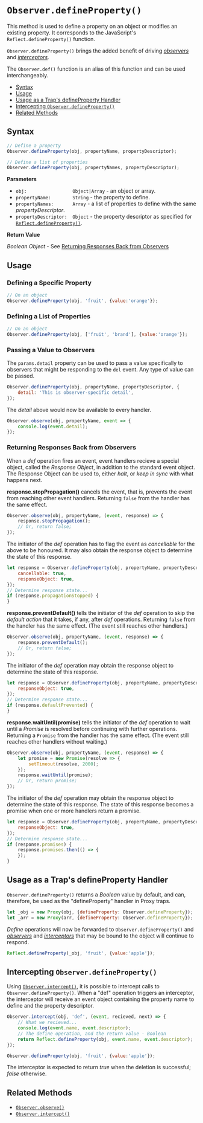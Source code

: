 # `Observer.defineProperty()`

This method is used to define a property on an object or modifies an existing property. It corresponds to the JavaScript's `Reflect.defineProperty()` function.

`Observer.defineProperty()` brings the added benefit of driving [*observers*](../observe) and [*interceptors*](../intercept).

The `Observer.def()` function is an alias of this function and can be used interchangeably.

+ [Syntax](#syntax)
+ [Usage](#usage)
+ [Usage as a Trap's defineProperty Handler](#usage-as-a-traps-defineproperty-handler)
+ [Intercepting `Observer.defineProperty()`](#Intercepting-observer.defineproperty)
+ [Related Methods](#related-methods)

## Syntax

```js
// Define a property
Observer.defineProperty(obj, propertyName, propertyDescriptor);

// Define a list of properties
Observer.defineProperty(obj, propertyNames, propertyDescriptor);
```

**Parameters**

+ `obj:                 Object|Array` - an object or array.
+ `propertyName:        String` - the property to define.
+ `propertyNames:       Array` - a list of properties to define with the same *propertyDescriptor*.
+ `propertyDescriptor:  Object` - the property descriptor as specified for [`Reflect.defineProperty()`](https://developer.mozilla.org/en-US/docs/Web/JavaScript/Reference/Global_Objects/Reflect).

**Return Value**

*Boolean*
*Object* - See [Returning Responses Back from Observers](#returning-responses-back-from-observers)

## Usage

### Defining a Specific Property

```js
// On an object
Observer.defineProperty(obj, 'fruit', {value:'orange'});
```

### Defining a List of Properties

```js
// On an object
Observer.defineProperty(obj, ['fruit', 'brand'], {value:'orange'});
```

### Passing a Value to Observers

The `params.detail` property can be used to pass a value specifically to observers that might be responding to the `del` event. Any type of value can be passed.

```js
Observer.defineProperty(obj, propertyName, propertyDescriptor, {
    detail: 'This is observer-specific detail',
});
```

The *detail* above would now be available to every handler.

```js
Observer.observe(obj, propertyName, event => {
    console.log(event.detail);
});
```

### Returning Responses Back from Observers

When a *def* operation fires an event, event handlers recieve a special object, called the *Response Object*, in addition to the standard event object. The Response Object can be used to, either *halt*, or *keep in sync* with what happens next.

**response.stopPropagation()** cancels the event, that is, prevents the event from reaching other event handlers. Returning `false` from the handler has the same effect. 

```js
Observer.observe(obj, propertyName, (event, response) => {
    response.stopPropagation();
    // Or, return false;
});
```

The initiator of the *def* operation has to flag the event as *cancellable* for the above to be honoured. It may also obtain the response object to determine the state of this response.

```js
let response = Observer.defineProperty(obj, propertyName, propertyDescriptor, {
    cancellable: true,
    responseObject: true,
});
// Determine response state...
if (response.propagationStopped) {
}
```

**response.preventDefault()** tells the initiator of the *def* operation to skip the *default action* that it takes, if any, after *def* operations. Returning `false` from the handler has the same effect. (The event still reaches other handlers.)

```js
Observer.observe(obj, propertyName, (event, response) => {
    response.preventDefault();
    // Or, return false;
});
```

The initiator of the *def* operation may obtain the response object to determine the state of this response.

```js
let response = Observer.defineProperty(obj, propertyName, propertyDescriptor, {
    responseObject: true,
});
// Determine response state...
if (response.defaultPrevented) {
}
```

**response.waitUntil(promise)** tells the initiator of the *def* operation to wait until a *Promise* is resolved before continuing with further operations. Returning a `Promise` from the handler has the same effect. (The event still reaches other handlers without waiting.)

```js
Observer.observe(obj, propertyName, (event, response) => {
    let promise = new Promise(resolve => {
        setTimeout(resolve, 2000);
    });
    response.waitUntil(promise);
    // Or, return promise;
});
```

The initiator of the *def* operation may obtain the response object to determine the state of this response. The state of this response becomes a promise when one or more handlers return a promise.

```js
let response = Observer.defineProperty(obj, propertyName, propertyDescriptor, {
    responseObject: true,
});
// Determine response state...
if (response.promises) {
    response.promises.then(() => {
    });
}
```

## Usage as a Trap's defineProperty Handler

`Observer.defineProperty()` returns a *Boolean* value by default, and can, therefore, be used as the "defineProperty" handler in Proxy traps.

```js
let _obj = new Proxy(obj, {defineProperty: Observer.defineProperty});
let _arr = new Proxy(arr, {defineProperty: Observer.defineProperty});
```

*Define* operations will now be forwarded to `Observer.defineProperty()` and [*observers*](../observe) and [*interceptors*](../intercept) that may be bound to the object will continue to respond.

```js
Reflect.defineProperty(_obj, 'fruit', {value:'apple'});
```

## Intercepting `Observer.defineProperty()`

Using [`Observer.intercept()`](../intercept), it is possible to intercept calls to `Observer.defineProperty()`. When a "def" operation triggers an interceptor, the interceptor will receive an event object containing the property name to define and the property descriptor.

```js
Observer.intercept(obj, 'def', (event, recieved, next) => {
    // What we recieved...
    console.log(event.name, event.descriptor);
    // The define operation, and the return value - Boolean
    return Reflect.defineProperty(obj, event.name, event.descriptor);
});

Observer.defineProperty(obj, 'fruit', {value:'apple'});
```

The interceptor is expected to return *true* when the deletion is successful; *false* otherwise.

## Related Methods

+ [`Observer.observe()`](../observe)
+ [`Observer.intercept()`](../intercept)
